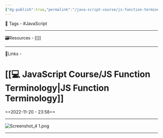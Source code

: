 ```yaml
---
{"dg-publish":true,"permalink":"/java-script-course/js-function-terminology/","noteIcon":"1"}
---
```


🧶 Tags - #JavaScript 

---
🗃Resources - [[]]
 
---
🔗Links -
 
# [[💻 JavaScript Course/JS Function Terminology\|JS Function Terminology]]
==2022-11-20 - 23:58==

---
![Screenshot_4 1.png](/img/user/Resources/%F0%9F%93%81%20Files/%F0%9F%93%B8Images/Screenshot_4%201.png)

---
